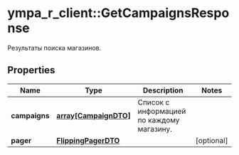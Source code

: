 # ympa_r_client::GetCampaignsResponse

Результаты поиска магазинов.

## Properties
Name | Type | Description | Notes
------------ | ------------- | ------------- | -------------
**campaigns** | [**array[CampaignDTO]**](CampaignDTO.md) | Список с информацией по каждому магазину. | 
**pager** | [**FlippingPagerDTO**](FlippingPagerDTO.md) |  | [optional] 


